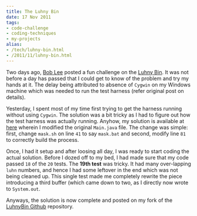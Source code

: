 ```yaml
---
title: The Luhny Bin
date: 17 Nov 2011
tags: 
- code-challenge
- coding-techniques
- my-projects
alias:
- /tech/luhny-bin.html
- /2011/11/luhny-bin.html
---
```


Two days ago, <a href="http://blog.crazybob.org/">Bob Lee</a> posted a fun challenge on the 
<a href="http://blog.crazybob.org/2011/11/coding-challenge-luhny-bin.html">Luhny Bin</a>. It 
was not before a day has passed that I could get to know of the problem and try my hands at 
it. The delay being attributed to absence of `Cygwin` on my Windows machine which was needed 
to run the test harness (refer original post on details).

<!-- break here -->

Yesterday, I spent most of my time first trying to get the harness running without using `Cygwin`. The 
solution was a bit tricky as I had to figure out how the test harness was actually running. Anyhow, 
my solution is available at 
<a href="https://github.com/sangupta/luhnybin/blob/master/src/com/squareup/luhnybin/Main.java">here</a> wherein 
I modified the original `Main.java` file. The change was simple: first, change `mask.sh` on line `41` to say 
`mask.bat` and second, modify line `81` to correctly build the process.

Once, I had it setup and after loosing all day, I was ready to start coding the actual solution. Before 
I dozed off to my bed, I had made sure that my code passed `18` of the `20` tests. The **19th test** was 
tricky. It had many over-lapping `luhn` numbers, and hence I had some leftover in the end which was not 
being cleaned up. This single test made me completely rewrite the piece introducing a third buffer (which 
came down to two, as I directly now wrote to `System.out`.

Anyways, the solution is now complete and posted on my fork of the 
<a href="https://github.com/sangupta/luhnybin">LuhnyBin Github</a> repository.